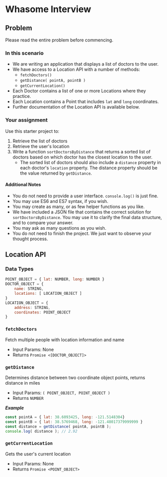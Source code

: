 # Whasome Interview

## Problem

Please read the entire problem before commencing.

### In this scenario
* We are writing an application that displays a list of doctors to the user.
* We have access to a Location API with a number of methods:
  * `fetchDoctors()`
  * `getDistance( pointA, pointB )`
  * `getCurrentLocation()`
* Each Doctor contains a list of one or more Locations where they practice.
* Each Location contains a Point that includes `lat` and `long` coordinates.
* Further documentation of the Location API is available below.

### Your assignment
Use this starter project to:
1. Retrieve the list of doctors
2. Retrieve the user's location
3. Write a function `sortDoctorsByDistance` that returns a sorted list of doctors based on which doctor has the closest location to the user.
    * The sorted list of doctors should also include a `distance` property in each doctor's `location` property. The distance property should be the value returned by `getDistance`.

#### Additional Notes
* You do not need to provide a user interface. `console.log()` is just fine.
* You may use ES6 and ES7 syntax, if you wish.
* You may create as many, or as few helper functions as you like.
* We have included a JSON file that contains the correct solution for `sortDoctorsByDistance`. You may use it to clarify the final data structure, and to compare your answer.
* You may ask as many questions as you wish.
* You do not need to finish the project. We just want to observe your thought process.


## Location API

### Data Types
```js
POINT_OBJECT = { lat: NUMBER, long: NUMBER }
DOCTOR_OBJECT = {
    name: STRING,
    locations: [ LOCATION_OBJECT ]
}
LOCATION_OBJECT = {
    address: STRING,
    coordinates: POINT_OBJECT
}
```

### `fetchDoctors`

Fetch multiple people with location information and name

* Input Params: None
* Returns `Promise <[DOCTOR_OBJECT]>`

### `getDistance`

Determines distance between two coordinate object points,
returns distance in miles

* Input Params: `( POINT_OBJECT, POINT_OBJECT )`
* Returns `NUMBER`

***Example***
```js
const pointA = { lat: 38.6093425, long: -121.5148304}
const pointB = { lat: 38.5769468, long: -121.48017379999999 }
const distance = getDistance( pointA, pointB );
console.log( distance ); // 2.92
```

### `getCurrentLocation`

Gets the user's current location

* Input Params: None
* Returns `Promise <POINT_OBJECT>`
